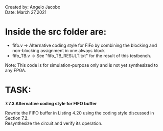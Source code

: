 Created by: Angelo Jacobo  
Date: March 27,2021  

# Inside the src folder are:  
* fifo.v -> Alternative coding style for FiFo by combining the blocking and non-blocking assignment in one always block  
* fifo_TB.v -> See "fifo_TB_RESULT.txt" for the result of this testbench.  

Note: This code is for simulation-purpose only and is not yet synthesized to any FPGA.  

# TASK:
**7.7.3 Alternative coding style for FIFO buffer**   

Rewrite the FIFO buffer in Listing 4.20 using the coding style discussed in Section 7.2.  
Resynthesize the circuit and verify its operation.  
